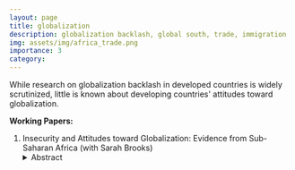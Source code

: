 ```yaml
---
layout: page
title: globalization
description: globalization backlash, global south, trade, immigration
img: assets/img/africa_trade.png
importance: 3
category: 
---
```


While research on globalization backlash in developed countries is widely scrutinized, little is known about developing countries' attitudes toward globalization.


**Working Papers:**

1. Insecurity and Attitudes toward Globalization: Evidence from Sub-Saharan Africa (with Sarah Brooks)
   <details><summary>Abstract</summary>
   <p>Canonical trade models (Heckscher-Ohlin-Stolper Samuelson) predict that developing countries, rich in low-skilled labor, tend to favor free trade, a view largely confirmed by studies. However, most research on the globalization backlash focuses on advanced industrial nations, overlooking variations within the developing world. Our study addresses this by examining differences between middle-income emerging democracies and poorer developing nations, and by distinguishing between attitudes toward trade and migration. We argue that while developing nations broadly support trade liberalization, middle-income countries may experience discontent over migration, similar to advanced nations. Using a conjoint survey experiment in South Africa and Zimbabwe, we find that South African respondents, from a middle-income nation, express migration preferences akin to those in advanced industrial nations, while maintaining mixed views on trade. This research suggests a need for a more nuanced understanding of globalization, factoring in varying economic contexts and attitudes within developing nations.</p>
   </details>



